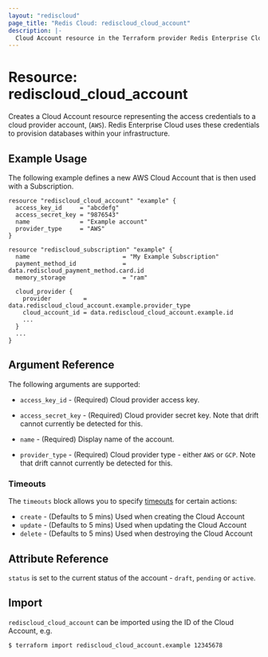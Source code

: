 ```yaml
---
layout: "rediscloud"
page_title: "Redis Cloud: rediscloud_cloud_account"
description: |-
  Cloud Account resource in the Terraform provider Redis Enterprise Cloud.
---
```


# Resource: rediscloud_cloud_account

Creates a Cloud Account resource representing the access credentials to a cloud provider account, (`AWS`).
Redis Enterprise Cloud uses these credentials to provision databases within your infrastructure. 

## Example Usage

The following example defines a new AWS Cloud Account that is then used with a Subscription.

```hcl-terraform
resource "rediscloud_cloud_account" "example" {
  access_key_id     = "abcdefg"
  access_secret_key = "9876543"
  name              = "Example account"
  provider_type     = "AWS"
}

resource "rediscloud_subscription" "example" {
  name                          = "My Example Subscription"
  payment_method_id             = data.rediscloud_payment_method.card.id
  memory_storage                = "ram"

  cloud_provider {
    provider         = data.rediscloud_cloud_account.example.provider_type
    cloud_account_id = data.rediscloud_cloud_account.example.id
    ...
  }
  ...
}

```

## Argument Reference

The following arguments are supported:

* `access_key_id` - (Required) Cloud provider access key.

* `access_secret_key` - (Required) Cloud provider secret key.
Note that drift cannot currently be detected for this.

* `name` - (Required) Display name of the account.

* `provider_type` - (Required) Cloud provider type - either `AWS` or `GCP`.
Note that drift cannot currently be detected for this.

### Timeouts

The `timeouts` block allows you to specify [timeouts](https://www.terraform.io/docs/configuration/resources.html#timeouts) for certain actions:

* `create` - (Defaults to 5 mins) Used when creating the Cloud Account
* `update` - (Defaults to 5 mins) Used when updating the Cloud Account
* `delete` - (Defaults to 5 mins) Used when destroying the Cloud Account

## Attribute Reference

`status` is set to the current status of the account - `draft`, `pending` or `active`.

## Import

`rediscloud_cloud_account` can be imported using the ID of the Cloud Account, e.g.

```
$ terraform import rediscloud_cloud_account.example 12345678
```
